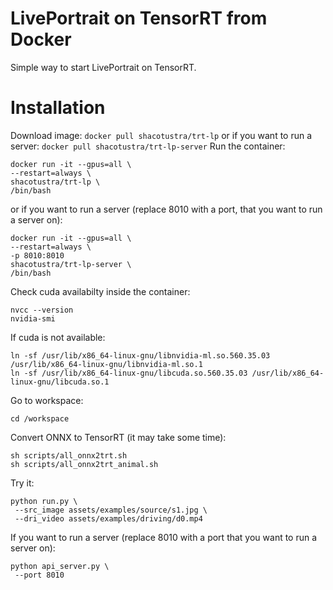 # LivePortrait on TensorRT from Docker
Simple way to start LivePortrait on TensorRT.

# Installation
Download image:
```docker pull shacotustra/trt-lp```
or if you want to run a server:
```docker pull shacotustra/trt-lp-server``` 
Run the container:
```
docker run -it --gpus=all \
--restart=always \
shacotustra/trt-lp \
/bin/bash
```
or if you want to run a server (replace 8010 with a port, that you want to run a server on):
```
docker run -it --gpus=all \
--restart=always \
-p 8010:8010
shacotustra/trt-lp-server \
/bin/bash
```

Check cuda availabilty inside the container:
```
nvcc --version
nvidia-smi
```

If cuda is not available:
```
ln -sf /usr/lib/x86_64-linux-gnu/libnvidia-ml.so.560.35.03 /usr/lib/x86_64-linux-gnu/libnvidia-ml.so.1
ln -sf /usr/lib/x86_64-linux-gnu/libcuda.so.560.35.03 /usr/lib/x86_64-linux-gnu/libcuda.so.1
```
Go to workspace:
```
cd /workspace
```
Convert ONNX to TensorRT (it may take some time):
```
sh scripts/all_onnx2trt.sh
sh scripts/all_onnx2trt_animal.sh
```

Try it:
```
python run.py \
 --src_image assets/examples/source/s1.jpg \
 --dri_video assets/examples/driving/d0.mp4
```
If you want to run a server (replace 8010 with a port that you want to run a server on):
```
python api_server.py \
 --port 8010
```
